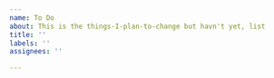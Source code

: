 ```yaml
---
name: To Do
about: This is the things-I-plan-to-change but havn't yet, list
title: ''
labels: ''
assignees: ''

---
```



